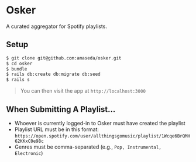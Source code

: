 # Osker

A curated aggregator for Spotify playlists.

## Setup

```bash
$ git clone git@github.com:amaseda/osker.git
$ cd osker
$ bundle
$ rails db:create db:migrate db:seed
$ rails s
```
> You can then visit the app at `http://localhost:3000`

## When Submitting A Playlist...

- Whoever is currently logged-in to Osker must have created the playlist
- Playlist URL must be in this format: `https://open.spotify.com/user/allthingsgomusic/playlist/1Wcqe6BrQMH62KKxC0e98c`
- Genres must be comma-separated (e.g., `Pop, Instrumental, Electronic`)
